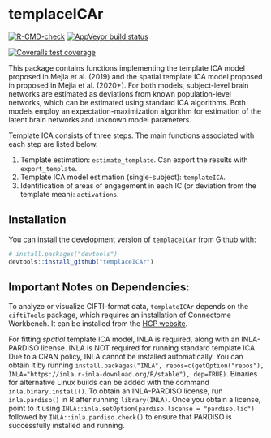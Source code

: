 
<!-- README.md is generated from README.Rmd. Please edit that file -->

# templaceICAr

<!-- badges: start -->

[![R-CMD-check](https://github.com/mandymejia/templateICAr/workflows/R-CMD-check/badge.svg)](https://github.com/mandymejia/templateICAr/actions)
[![AppVeyor build
status](https://ci.appveyor.com/api/projects/status/github/mandymejia/templateICAr?branch=master&svg=true)](https://ci.appveyor.com/project/mandymejia/templateICAr)
<!-- [![Coveralls test coverage](https://coveralls.io/repos/github/mandymejia/templateICAr/badge.svg)](https://coveralls.io/github/mandymejia/templateICAr) -->
[![Coveralls test
coverage](https://coveralls.io/repos/github/mandymejia/templateICAr/badge.svg)](https://coveralls.io/r/mandymejia/templateICAr?branch=master)
<!-- badges: end -->

This package contains functions implementing the template ICA model
proposed in Mejia et al. (2019) and the spatial template ICA model
proposed in proposed in Mejia et al. (2020+). For both models,
subject-level brain networks are estimated as deviations from known
population-level networks, which can be estimated using standard ICA
algorithms. Both models employ an expectation-maximization algorithm for
estimation of the latent brain networks and unknown model parameters.

Template ICA consists of three steps. The main functions associated with
each step are listed below.

1.  Template estimation: `estimate_template`. Can export the results
    with `export_template`.
2.  Template ICA model estimation (single-subject): `templateICA`.
3.  Identification of areas of engagement in each IC (or deviation from
    the template mean): `activations`.

## Installation

You can install the development version of `templaceICAr` from Github
with:

``` r
# install.packages("devtools")
devtools::install_github("templaceICAr")
```

## Important Notes on Dependencies:

To analyze or visualize CIFTI-format data, `templateICAr` depends on the
`ciftiTools` package, which requires an installation of Connectome
Workbench. It can be installed from the [HCP
website](https://www.humanconnectome.org/software/get-connectome-workbench).

For fitting *spatial* template ICA model, INLA is required, along with
an INLA-PARDISO license. INLA is NOT required for running standard
template ICA. Due to a CRAN policy, INLA cannot be installed
automatically. You can obtain it by running
`install.packages("INLA", repos=c(getOption("repos"), INLA="https://inla.r-inla-download.org/R/stable"), dep=TRUE)`.
Binaries for alternative Linux builds can be added with the command
`inla.binary.install()`. To obtain an INLA-PARDISO license, run
`inla.pardiso()` in R after running `library(INLA)`. Once you obtain a
license, point to it using
`INLA::inla.setOption(pardiso.license = "pardiso.lic")` followed by
`INLA::inla.pardiso.check()` to ensure that PARDISO is successfully
installed and running.
